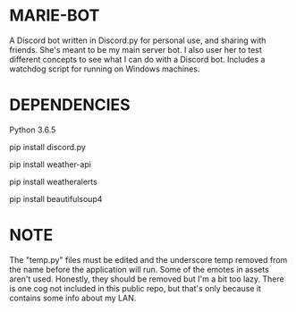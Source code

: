 MARIE-BOT
=============
A Discord bot written in Discord.py for personal use, and sharing with friends.
She's meant to be my main server bot. I also user her to test different concepts
to see what I can do with a Discord bot. Includes a watchdog script for running
on Windows machines.

DEPENDENCIES
=============
Python 3.6.5

pip install discord.py

pip install weather-api

pip install weatheralerts

pip install beautifulsoup4

NOTE
=============
The "temp.py" files must be edited and the underscore temp removed from the
name before the application will run. Some of the emotes in assets aren't used.
Honestly, they should be removed but I'm a bit too lazy. There is one cog not
included in this public repo, but that's only because it contains some info about
my LAN.
